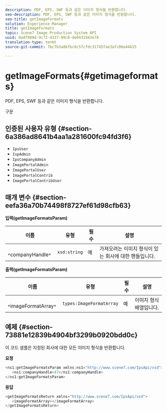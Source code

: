 ```yaml
---
description: PDF, EPS, SWF 등과 같은 이미지 형식을 반환합니다.
seo-description: PDF, EPS, SWF 등과 같은 이미지 형식을 반환합니다.
seo-title: getImageFormats
solution: Experience Manager
title: getImageFormats
topic: Scene7 Image Production System API
uuid: 0adf989d-9c72-4337-99c0-de6931943e78
translation-type: tm+mt
source-git-commit: 7bc7b3a86fbcdc57cfdc31745fae3afc06e44b15

---
```



# getImageFormats{#getimageformats}

PDF, EPS, SWF 등과 같은 이미지 형식을 반환합니다.

구문

## 인증된 사용자 유형 {#section-6a386ad8641b4aa1a281600fc94fd3f6}

* `IpsUser`
* `IspAdmin`
* `IpsCompanyAdmin`
* `ImagePortalAdmin`
* `ImagePortalUser`
* `ImagePortalContrib`
* `ImagePortalContribUser`

## 매개 변수 {#section-eefa36a70b74498f8727ef61d98cfb63}

**입력(getImageFormatsParam)**

| 이름 | 유형 | 필수 | 설명 |
|---|---|---|---|
| ` *`companyHandle`*` | `xsd:string` | 예 | 가져오려는 이미지 형식이 있는 회사에 대한 핸들입니다. |

**출력(getImageFormatsParam)**

| 이름 | 유형 | 필수 | 설명 |
|---|---|---|---|
| ` *`imageFormatArray`*` | `types:ImageFormatArray` | 예 | 이미지 형식 배열입니다. |

## 예제 {#section-73881e12839b4904bf3299b0920bdd0c}

이 코드 샘플은 지정된 회사에 대한 모든 이미지 형식을 반환합니다.

**요청**

```java
<ns1:getImageFormatsParam xmlns:ns1="http://www.scene7.com/IpsApi/xsd">
   <ns1:companyHandle>47</ns1:companyHandle>
</ns1:getImageFormatsParam>
```

**응답**

```java
<getImageFormatsReturn xmlns="http://www.scene7.com/IpsApi/xsd">
   <imageFormatArray></imageFormatArray>
</getImageFormatsReturn>
```

